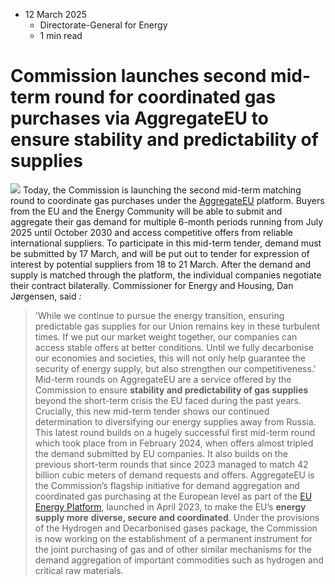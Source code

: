 * 12 March 2025
  * Directorate-General for Energy
  * 1 min read


# Commission launches second mid-term round for coordinated gas purchases via AggregateEU to ensure stability and predictability of supplies
![](https://energy.ec.europa.eu/sites/default/files/styles/oe_theme_medium_no_crop/public/2024-02/AggregateEU%20%E2%80%93%20one%20year%20on%20.jpg?itok=QDxRyj6R)
Today, the Commission is launching the second mid-term matching round to coordinate gas purchases under the [AggregateEU](https://wayback.archive-it.org/12090/20240909152832/https:/energy.ec.europa.eu/topics/energy-security/eu-energy-platform/aggregateeu-questions-and-answers_en) platform.
Buyers from the EU and the Energy Community will be able to submit and aggregate their gas demand for multiple 6-month periods running from July 2025 until October 2030 and access competitive offers from reliable international suppliers. To participate in this mid-term tender, demand must be submitted by 17 March, and will be put out to tender for expression of interest by potential suppliers from 18 to 21 March. After the demand and supply is matched through the platform, the individual companies negotiate their contract bilaterally.
Commissioner for Energy and Housing, Dan Jørgensen, said _:_
> 'While we continue to pursue the energy transition, ensuring predictable gas supplies for our Union remains key in these turbulent times. If we put our market weight together, our companies can access stable offers at better conditions. Until we fully decarbonise our economies and societies, this will not only help guarantee the security of energy supply, but also strengthen our competitiveness.'
Mid-term rounds on AggregateEU are a service offered by the Commission to ensure **stability and predictability of gas supplies** beyond the short-term crisis the EU faced during the past years. Crucially, this new mid-term tender shows our continued determination to diversifying our energy supplies away from Russia. 
This latest round builds on a hugely successful first mid-term round which took place from in February 2024, when offers almost tripled the demand submitted by EU companies. It also builds on the previous short-term rounds that since 2023 managed to match 42 billion cubic meters of demand requests and offers.
AggregateEU is the Commission’s flagship initiative for demand aggregation and coordinated gas purchasing at the European level as part of the [EU Energy Platform](https://energy.ec.europa.eu/topics/energy-security/eu-energy-platform_en), launched in April 2023, to make the EU’s **energy supply more** **diverse, secure and coordinated**. Under the provisions of the Hydrogen and Decarbonised gases package, the Commission is now working on the establishment of a permanent instrument for the joint purchasing of gas and of other similar mechanisms for the demand aggregation of important commodities such as hydrogen and critical raw materials.